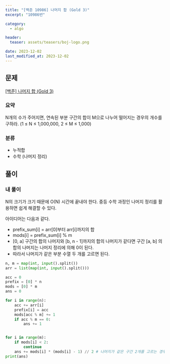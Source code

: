 ```yaml
---
title: "[백준 10986] 나머지 합 (Gold 3)"
excerpt: "10986번"

category:
  - algo

header:
  teaser: assets/teasers/boj-logo.png

date: 2023-12-02
last_modified_at: 2023-12-02
---
```


## 문제

[[백준] 나머지 합 (Gold 3)](https://www.acmicpc.net/problem/10986)

### 요약

N개의 수가 주어지면, 연속된 부분 구간의 합이 M으로 나누어 떨어지는 경우의 개수를 구하라. (1 ≤ N ≤ 1,000,000, 2 ≤ M ≤ 1,000)

### 분류

- 누적합
- 수학 (나머지 정리)

## 풀이

### 내 풀이

N의 크기가 크기 때문에 O(N) 시간에 끝내야 한다. 중등 수학 과정인 나머지 정리를 활용하면 쉽게 해결할 수 있다.

아이디어는 다음과 같다.

- prefix_sum\[i] = arr\[0]부터 arr\[i]까지의 합
- mods\[i] = prefix_sum\[i] % m
- \[0, a] 구간의 합의 나머지와 \[b, n - 1]까지의 합의 나머지가 같다면 구간 [a, b] 의 합의 나머지는 나머지 정리에 의해 0이 된다.
- 따라서 나머지가 같은 부분 수열 두 개를 고르면 된다.

```python
n, m = map(int, input().split())
arr = list(map(int, input().split()))

acc = 0
prefix = [0] * n
mods = [0] * m
ans = 0

for i in range(n):
    acc += arr[i]
    prefix[i] = acc
    mods[acc % m] += 1
    if acc % m == 0:
        ans += 1


for i in range(m):
    if mods[i] < 2:
        continue
    ans += mods[i] * (mods[i] - 1) // 2 # 나머지가 같은 구간 2개를 고르는 경우의 수 : mods[i] COMBINATION 2
print(ans)

```
